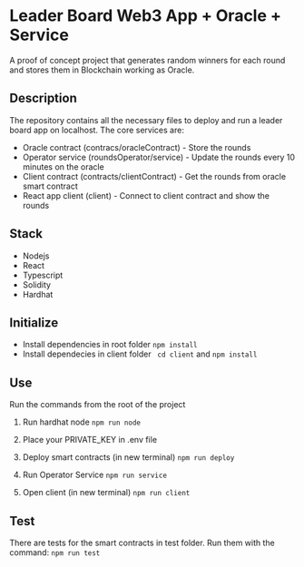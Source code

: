 # Leader Board Web3 App + Oracle + Service
A proof of concept project that generates random winners for each round and stores them in Blockchain working as Oracle.

## Description
The repository contains all the necessary files to deploy and run a leader board app on localhost.
The core services are:
* Oracle contract (contracs/oracleContract) - Store the rounds
* Operator service (roundsOperator/service) - Update the rounds every 10 minutes on the oracle
* Client contract (contracts/clientContract) - Get the rounds from oracle smart contract
* React app client (client) - Connect to client contract and show the rounds

## Stack
* Nodejs
* React
* Typescript
* Solidity
* Hardhat

## Initialize
* Install dependencies in root folder
  ```npm install```
* Install dependecies in client folder
  ``` cd client```
  and 
  ```npm install```
  

## Use
Run the commands from the root of the project
1. Run hardhat node
  ```npm run node```
2. Place your PRIVATE_KEY in .env file

3. Deploy smart contracts (in new terminal)
  ```npm run deploy```
3. Run Operator Service
  ```npm run service```
4. Open client (in new terminal)
  ```npm run client```

## Test
There are tests for the smart contracts in test folder.
Run them with the command: ```npm run test```

